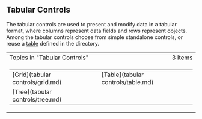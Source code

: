 ## Tabular Controls

The tabular controls are used to present and modify data in a tabular format, where columns represent data fields and rows represent objects. Among the tabular controls choose from simple standalone controls, or reuse a [table](../../../tables.md) defined in the directory.

<table cellpadding="0" cellspacing="0" width="100%" class="cdclvSuggestTable">

<tbody>

<tr>

<td width="100%" class="cdclvSuggestTitle">Topics in "Tabular Controls"</td>

<td class="cdclvSuggestTitle"><nobr>3 items</nobr></td>

</tr>

<tr>

<td class="cdclvCategoryCont" colspan="2">

<table cellpadding="0" cellspacing="0" width="100%">

<tbody>

<tr>

<td valign="top" class="cdclvCategoryCol1">[Grid](tabular controls/grid.md)</td>

<td valign="top" class="cdclvCategoryCol2">[Table](tabular controls/table.md)</td>

</tr>

<tr class="cdclvCategoryRowAlt">

<td valign="top" class="cdclvCategoryCol1">[Tree](tabular controls/tree.md)</td>

<td valign="top" class="cdclvCategoryCol2"></td>

</tr>

</tbody>

</table>

</td>

</tr>

</tbody>

</table>